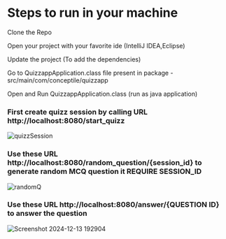 # Steps to run in your machine
Clone the Repo

Open your project with your favorite ide (IntelliJ IDEA,Eclipse)

Update the project (To add the dependencies)

Go to QuizzappApplication.class file present in package - src/main/com/conceptile/quizzapp

Open and Run QuizzappApplication.class (run as java application)

### First create quizz session by calling URL http://localhost:8080/start_quizz

![quizzSession](https://github.com/user-attachments/assets/33b6b23a-ab0e-43b2-b8ac-09ce23b79854)

### Use these URL http://localhost:8080/random_question/{session_id} to generate random MCQ question it REQUIRE SESSION_ID

![randomQ](https://github.com/user-attachments/assets/501525ad-37b1-4803-84f7-8abdd4ea55c9)

### Use these URL http://localhost:8080/answer/{QUESTION ID} to answer the question 

![Screenshot 2024-12-13 192904](https://github.com/user-attachments/assets/b310196e-896a-4f4e-9e44-892257ef8678)
